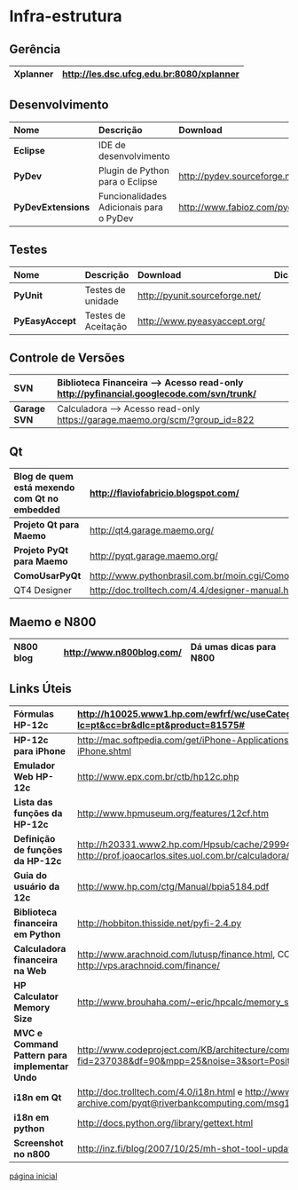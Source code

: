 # Infra-estrutura #

## Gerência ##

| **Xplanner** | http://les.dsc.ufcg.edu.br:8080/xplanner |
|:-------------|:-----------------------------------------|

## Desenvolvimento ##

| Nome | Descrição | Download | Dicas |
|:-----|:----------|:---------|:------|
| **Eclipse** | IDE de desenvolvimento |          |       |
| **PyDev** | Plugin de Python para o Eclipse | http://pydev.sourceforge.net/ |       |
| **PyDevExtensions** | Funcionalidades Adicionais para o PyDev | http://www.fabioz.com/pydev/ |       |

## Testes ##

| Nome | Descrição | Download | Dicas |
|:-----|:----------|:---------|:------|
| **PyUnit** | Testes de unidade | http://pyunit.sourceforge.net/ |       |
| **PyEasyAccept** | Testes de Aceitação | http://www.pyeasyaccept.org/ |       |

## Controle de Versões ##

| **SVN** | Biblioteca Financeira --> Acesso read-only http://pyfinancial.googlecode.com/svn/trunk/ |
|:--------|:----------------------------------------------------------------------------------------|
| **Garage SVN** | Calculadora --> Acesso read-only https://garage.maemo.org/scm/?group_id=822             |

## Qt ##

| **Blog de quem está mexendo com Qt no embedded** | http://flaviofabricio.blogspot.com/ |
|:-------------------------------------------------|:------------------------------------|
| **Projeto Qt para Maemo**                        | http://qt4.garage.maemo.org/        |
| **Projeto PyQt para Maemo**                      | http://pyqt.garage.maemo.org/       |
| **ComoUsarPyQt**                                 | http://www.pythonbrasil.com.br/moin.cgi/ComoUsarPyQt |
| QT4 Designer                                     | http://doc.trolltech.com/4.4/designer-manual.html |


## Maemo e N800 ##

| **N800 blog** | http://www.n800blog.com/ | Dá umas dicas para N800 |
|:--------------|:-------------------------|:------------------------|


## Links Úteis ##

| **Fórmulas HP-12c** | http://h10025.www1.hp.com/ewfrf/wc/useCategory?lc=pt&cc=br&dlc=pt&product=81575# |
|:--------------------|:---------------------------------------------------------------------------------|
| **HP-12c para iPhone** | http://mac.softpedia.com/get/iPhone-Applications/Tools-Utilities/HP-12C-iPhone.shtml |
| **Emulador Web HP-12c** | http://www.epx.com.br/ctb/hp12c.php                                              |
| **Lista das funções da HP-12c** | http://www.hpmuseum.org/features/12cf.htm                                        |
| **Definição de funções da HP-12c** | http://h20331.www2.hp.com/Hpsub/cache/299940-0-0-225-121.html ; http://prof.joaocarlos.sites.uol.com.br/calculadora/calculadora.htm (Função RND). |
| **Guia do usuário da 12c** | http://www.hp.com/ctg/Manual/bpia5184.pdf                                        |
| **Biblioteca financeira em Python** | http://hobbiton.thisside.net/pyfi-2.4.py                                         |
| **Calculadora financeira na Web**| http://www.arachnoid.com/lutusp/finance.html, CODIGO: http://vps.arachnoid.com/finance/ |
| **HP Calculator Memory Size** | http://www.brouhaha.com/~eric/hpcalc/memory_size.html                            |
| **MVC e Command Pattern para implementar Undo** | http://www.codeproject.com/KB/architecture/commandpatterndemo.aspx?fid=237038&df=90&mpp=25&noise=3&sort=Position&view=Quick&select=1888552 |
| **i18n em Qt**      | http://doc.trolltech.com/4.0/i18n.html e http://www.mail-archive.com/pyqt@riverbankcomputing.com/msg15087.html |
| **i18n em python**  | http://docs.python.org/library/gettext.html                                      |
| **Screenshot no n800** | http://inz.fi/blog/2007/10/25/mh-shot-tool-update/                               |


[página inicial](http://code.google.com/p/pyfinancial/wiki/index)